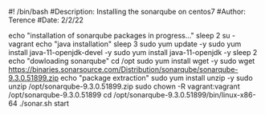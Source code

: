 #! /bin/bash
#Description: Installing the sonarqube on centos7
#Author: Terence
#Date: 2/2/22


echo "installation of sonarqube packages in progress..."
sleep 2
su - vagrant
echo "java installation"
sleep 3
sudo yum update -y
sudo yum install java-11-openjdk-devel -y
sudo yum install java-11-openjdk -y
sleep 2
echo "dowloading sonarqube"
cd /opt
sudo yum install wget -y
sudo wget https://binaries.sonarsource.com/Distribution/sonarqube/sonarqube-9.3.0.51899.zip
echo "package extraction"
sudo yum install unzip -y
sudo unzip /opt/sonarqube-9.3.0.51899.zip
sudo chown -R vagrant:vagrant /opt/sonarqube-9.3.0.51899
cd /opt/sonarqube-9.3.0.51899/bin/linux-x86-64
./sonar.sh start